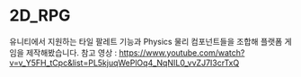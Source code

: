 # 2D_RPG
유니티에서 지원하는 타일 팔레트 기능과 Physics 물리 컴포넌트들을 조합해 플랫폼 게임을 제작해봤습니다.
참고 영상 : https://www.youtube.com/watch?v=v_Y5FH_tCpc&list=PL5kjuqWePlOq4_NqNIL0_vvZJ7I3crTxQ
